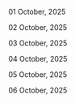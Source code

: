 01 October, 2025

02 October, 2025

03 October, 2025

04 October, 2025

05 October, 2025

06 October, 2025